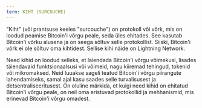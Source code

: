 ```yaml
---
term: KIHT (SURCOUCHE)
---
```


"Kiht" (või prantsuse keeles "surcouche") on protokoll või võrk, mis on loodud peamise Bitcoin'i võrgu peale, seda üles ehitades. See kasutab Bitcoin'i võrku alusena ja on seega sõltuv selle protokollist. Siiski, Bitcoin'i võrk ei ole sõltuv oma kihtidest. Sellise kihi näide on Lightning Network.

Need kihid on loodud selleks, et laiendada Bitcoin'i võrgu võimekusi, lisades täiendavaid funktsionaalsusi või võimeid, nagu kiiremad tehingud, tokenid või mikromaksed. Neid luuakse sageli teatud Bitcoin'i võrgu piirangute lahendamiseks, samal ajal kasu saades selle turvalisusest ja detsentraliseeritusest. On oluline märkida, et kuigi need kihid on ehitatud Bitcoin'i võrgu peale, on neil oma eristuvad protokollid ja mehhanismid, mis erinevad Bitcoin'i võrgu omadest.